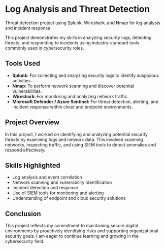 # Log Analysis and Threat Detection
Threat detection project using Splunk, Wireshark, and Nmap for log analysis and incident response

This project demonstrates my skills in analyzing security logs, detecting threats, and responding to incidents using industry-standard tools commonly used in cybersecurity roles.

## Tools Used
- **Splunk:** For collecting and analyzing security logs to identify suspicious activities.
- **Nmap:** To perform network scanning and discover potential vulnerabilities.
- **Wireshark:** For monitoring and analyzing network traffic.
- **Microsoft Defender / Azure Sentinel:** For threat detection, alerting, and incident response within cloud and endpoint environments.

## Project Overview
In this project, I worked on identifying and analyzing potential security threats by examining logs and network data. This involved scanning networks, inspecting traffic, and using SIEM tools to detect anomalies and respond effectively.

## Skills Highlighted
- Log analysis and event correlation  
- Network scanning and vulnerability identification  
- Incident detection and response  
- Use of SIEM tools for monitoring and alerting  
- Understanding of endpoint and cloud security solutions

## Conclusion
This project reflects my commitment to maintaining secure digital environments by proactively identifying risks and supporting organizational security goals. I am eager to continue learning and growing in the cybersecurity field.

